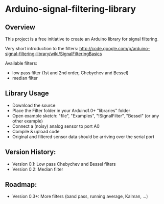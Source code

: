 Arduino-signal-filtering-library
================================

Overview
--------
This project is a free initiative to create an Arduino library for signal filtering.

Very short introduction to the filters: http://code.google.com/p/arduino-signal-filtering-library/wiki/SignalFilteringBasics

Available filters:
 * low pass filter (1st and 2nd order, Chebychev and Bessel)
 * median filter

Library Usage
-------------
 * Download the source
 * Place the Filter folder in your Arduino1.0+ "libraries" folder
 * Open example sketch: "file", "Examples", "!SignalFilter", "Bessel" (or any other example)
 * Connect a (noisy) analog sensor to port A0
 * Compile & upload code
 * Original and filtered sensor data should be arriving over the serial port

Version History:
----------------
 * Version 0.1: Low pass Chebychev and Bessel filters
 * Version 0.2: Median filter

Roadmap:
--------
 * Version 0.3+: More filters (band pass, running average, Kalman, ...)                                             
